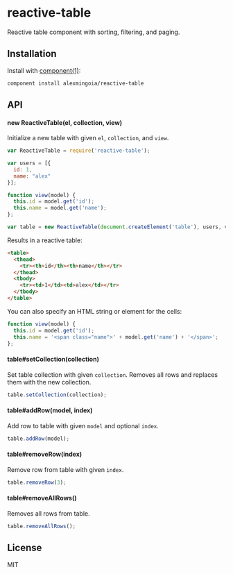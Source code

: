 # reactive-table

Reactive table component with sorting, filtering, and paging.

## Installation

Install with [component(1)](http://component.io):

```sh
component install alexmingoia/reactive-table
```

## API

#### new ReactiveTable(el, collection, view)

Initialize a new table with given `el`, `collection`, and `view`.

```javascript
var ReactiveTable = require('reactive-table');

var users = [{
  id: 1,
  name: "alex"
}];

function view(model) {
  this.id = model.get('id');
  this.name = model.get('name');
};

var table = new ReactiveTable(document.createElement('table'), users, view);
```

Results in a reactive table:

```html
<table>
  <thead>
    <tr><th>id</th><th>name</th></tr>
  </thead>
  <tbody>
    <tr><td>1</td><td>alex</td></tr>
  </tbody>
</table>
```

You can also specify an HTML string or element for the cells:

```javascript
function view(model) {
  this.id = model.get('id');
  this.name = '<span class="name">' + model.get('name') + '</span>';
};
```

#### table#setCollection(collection)

Set table collection with given `collection`. Removes all rows and replaces them
with the new collection.

```javascript
table.setCollection(collection);
```

#### table#addRow(model, index)

Add row to table with given `model` and optional `index`.

```javascript
table.addRow(model);
```

#### table#removeRow(index)

Remove row from table with given `index`.

```javascript
table.removeRow(3);
```

#### table#removeAllRows()

Removes all rows from table.

```javascript
table.removeAllRows();
```

## License

MIT
